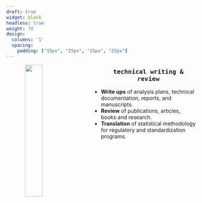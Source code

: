 ```yaml
---
draft: true
widget: blank
headless: true
weight: 70
design:
  columns: '1'
  spacing:
    padding: ["15px", "25px", "15px", "25px"]
---
```


<img align="left" width="30%" height="30%" src="/media/consulting_review.png" hspace = "10%"/>

<h3 style="text-align: center; font-family: Lucida Console, monospace;"><strong>technical writing & review</strong></h3>

* <strong>Write ups</strong> of analysis plans, technical documentation, reports, and manuscripts.
* <strong>Review</strong> of publications, articles, books and research.
* <strong>Translation</strong> of statistical methodology for regulatory and standardization programs.
